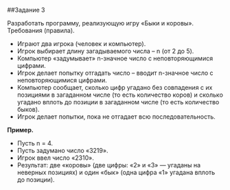 ##Задание 3

Разработать программу, реализующую игру «Быки и коровы».
Требования (правила).
* Играют два игрока (человек и компьютер).
* Игрок выбирает длину загадываемого числа – n (от 2 до 5).
* Компьютер «задумывает» n-значное число с неповторяющимися цифрами.
* Игрок делает попытку отгадать число – вводит n-значное число с неповторяющимися цифрами.
* Компьютер сообщает, сколько цифр угадано без совпадения с их позициями в загаданном числе (то есть количество коров) и сколько угадано вплоть до позиции в загаданном числе (то есть количество быков).
* Игрок делает попытки, пока не отгадает всю последовательность.

**Пример.**
* Пусть n = 4.
* Пусть задумано число «3219».
* Игрок ввел число «2310».
* Результат: две «коровы» (две цифры: «2» и «3» — угаданы на неверных позициях) и один «бык» (одна цифра «1» угадана вплоть до позиции).

